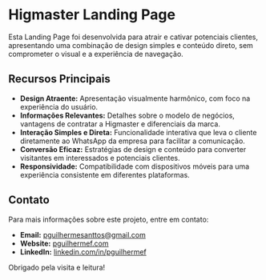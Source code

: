# Higmaster Landing Page

Esta Landing Page foi desenvolvida para atrair e cativar potenciais clientes, apresentando uma combinação de design simples e conteúdo direto, sem comprometer o visual e a experiência de navegação.

## Recursos Principais

- **Design Atraente:** Apresentação visualmente harmônico, com foco na experiência do usuário.
- **Informações Relevantes:** Detalhes sobre o modelo de negócios, vantagens de contratar a Higmaster e diferenciais da marca.
- **Interação Simples e Direta:** Funcionalidade interativa que leva o cliente diretamente ao WhatsApp da empresa para facilitar a comunicação.
- **Conversão Eficaz:** Estratégias de design e conteúdo para converter visitantes em interessados e potenciais clientes.
- **Responsividade:** Compatibilidade com dispositivos móveis para uma experiência consistente em diferentes plataformas.

## Contato

Para mais informações sobre este projeto, entre em contato:

- **Email:** [pguilhermesanttos@gmail.com](mailto:pguilhermesanttos@gmail.com)
- **Website:** [pguilhermef.com](https://pguilherme-portfolio.vercel.app/)
- **LinkedIn:** [linkedin.com/in/pguilhermef](https://www.linkedin.com/in/pguilhermef)

Obrigado pela visita e leitura!

